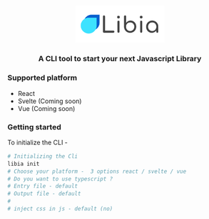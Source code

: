 <p align="center">
  <img src="./static/logo.svg" alt="Libia" style="height: auto; width:200px;" />
</p>

<h3 align="center">A CLI tool to start your next Javascript Library</h3>

### Supported platform

- React
- Svelte (Coming soon)
- Vue (Coming soon)

### Getting started

To initialize the CLI -

```bash
# Initializing the Cli
libia init
# Choose your platform -  3 options react / svelte / vue
# Do you want to use typescript ?
# Entry file - default
# Output file - default
# 
# inject css in js - default (no)
```
